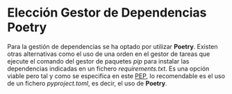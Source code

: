 # Elección Gestor de Dependencias Poetry
Para la gestión de dependencias se ha optado por utilizar **Poetry**. Existen otras alternativas como el uso de una orden en el gestor de tareas que ejecute el comando del gestor de paquetes *pip* para instalar las dependencias indicadas en un fichero *requirements.txt*. Es una opción viable pero tal y como se especifica en este [PEP](https://www.python.org/dev/peps/pep-0621/), lo recomendable es el uso de un fichero *pyproject.toml*, es decir, el uso de **Poetry**.

